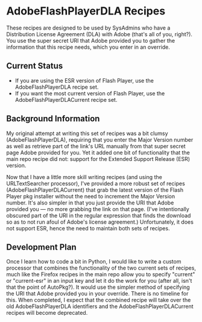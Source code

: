 AdobeFlashPlayerDLA Recipes
===========================

These recipes are designed to be used by SysAdmins who have a Distribution License Agreement (DLA) with Adobe (that's all of you, right?). You use the super secret URI that Adobe provided you to gather the information that this recipe needs, which you enter in an override.

Current Status
--------------
* If you are using the ESR version of Flash Player, use the AdobeFlashPlayerDLA recipe set.
* If you want the most current version of Flash Player, use the AdobeFlashPlayerDLACurrent recipe set.

Background Information
----------------------
My original attempt at writing this set of recipes was a bit clumsy (AdobeFlashPlayerDLA), requiring that you enter the Major Version number as well as retrieve part of the link's URL manually from that super secret page Adobe provided for you. Yet it added one bit of functionality that the main repo recipe did not: support for the Extended Support Release (ESR) version.

Now that I have a little more skill writing recipes (and using the URLTextSearcher processor), I've provided a more robust set of recipes (AdobeFlashPlayerDLACurrent) that grab the latest version of the Flash Player pkg installer without the need to increment the Major Version number. It's also simpler in that you just provide the URI that Adobe provided you — no more grabbing the link on that page. (I've intentionally obscured part of the URI in the regular expression that finds the download so as to not run afoul of Adobe's license agreement.) Unfortunately, it does not support ESR, hence the need to maintain both sets of recipes.

Development Plan
----------------
Once I learn how to code a bit in Python, I would like to write a custom processor that combines the functionality of the two current sets of recipes, much like the Firefox recipes in the main repo allow you to specify "current" or "current-esr" in an input key and let it do the work for you (after all, isn't that the point of AutoPkg?). It would use the simpler method of specifying the URI that Adobe provided you in your override. There is no timeline for this. When completed, I expect that the combined recipe will take over the old AdobeFlashPlayerDLA identifiers and the AdobeFlashPlayerDLACurrent recipes will become deprecated.
